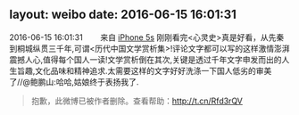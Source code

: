 layout: weibo
date: 2016-06-15 16:01:31
---
<meta name="referrer" content="no-referrer" />

2016-06-15 16:01:31  &nbsp;&nbsp;&nbsp;&nbsp;&nbsp;&nbsp; 来自 <a href="sinaweibo://customweibosource" rel="nofollow">iPhone 5s</a>
刚刚看完<心灵史>真是好看，从先秦到桐城纵贯三千年,可谓<历代中国文学赏析集>!评论文字都可以写的这样激情澎湃震撼人心,值得每个国人一读!文学赏析倒在其次,关键是透过千年文字申发而出的人生旨趣,文化品味和精神追求.太需要这样的文字好好洗涤一下国人低劣的审美了//@鲍鹏山:哈哈,姑娘终于表扬我了.
>  抱歉，此微博已被作者删除。查看帮助：http://t.cn/Rfd3rQV
